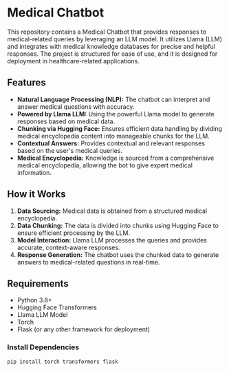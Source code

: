 # Medical Chatbot

This repository contains a Medical Chatbot that provides responses to medical-related queries by leveraging an LLM model. It utilizes Llama (LLM) and integrates with medical knowledge databases for precise and helpful responses. The project is structured for ease of use, and it is designed for deployment in healthcare-related applications.

## Features

- **Natural Language Processing (NLP):** The chatbot can interpret and answer medical questions with accuracy.
- **Powered by Llama LLM:** Using the powerful Llama model to generate responses based on medical data.
- **Chunking via Hugging Face:** Ensures efficient data handling by dividing medical encyclopedia content into manageable chunks for the LLM.
- **Contextual Answers:** Provides contextual and relevant responses based on the user's medical queries.
- **Medical Encyclopedia:** Knowledge is sourced from a comprehensive medical encyclopedia, allowing the bot to give expert medical information.

## How it Works

1. **Data Sourcing:** Medical data is obtained from a structured medical encyclopedia.
2. **Data Chunking:** The data is divided into chunks using Hugging Face to ensure efficient processing by the LLM.
3. **Model Interaction:** Llama LLM processes the queries and provides accurate, context-aware responses.
4. **Response Generation:** The chatbot uses the chunked data to generate answers to medical-related questions in real-time.

## Requirements

- Python 3.8+
- Hugging Face Transformers
- Llama LLM Model
- Torch
- Flask (or any other framework for deployment)

### Install Dependencies

```bash
pip install torch transformers flask

